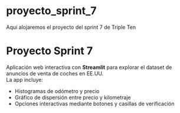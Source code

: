 # proyecto_sprint_7
Aquí alojaremos el proyecto del sprint 7 de Triple Ten
# Proyecto Sprint 7
Aplicación web interactiva con **Streamlit** para explorar el dataset de anuncios de venta de coches en EE.UU.  
La app incluye:

- Histogramas de odómetro y precio  
- Gráfico de dispersión entre precio y kilometraje  
- Opciones interactivas mediante botones y casillas de verificación  

